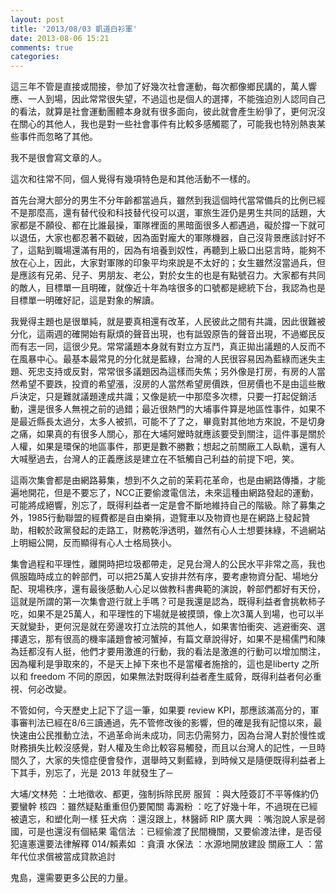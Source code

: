 ```yaml
---
layout: post
title: '2013/08/03 凱道白衫軍'
date: 2013-08-06 15:21
comments: true
categories: 
---
```

這三年不管是直接或間接，參加了好幾次社會運動，每次都像鄉民講的，萬人響應、一人到場，因此常常很失望，不過這也是個人的選擇，不能強迫別人認同自己的看法，就算是社會運動團體本身就有很多面向，彼此就會產生紛爭了，更何況沒在關心的其他人，我也是對一些社會事件有比較多感觸罷了，可能我也特別熱衷某些事件而忽略了其他。

我不是很會寫文章的人。

這次和往常不同，個人覺得有幾項特色是和其他活動不一樣的。


<!--more-->
首先台灣大部分的男生不分年齡都當過兵，雖然到我這個時代當常備兵的比例已經不是那麼高，還有替代役和科技替代役可以選，軍旅生涯仍是男生共同的話題，大家都是不願役、都在比誰最操，軍隊裡面的黑暗面很多人都遇過，礙於撐一下就可以退伍，大家也都忍著不戳破，因為面對龐大的軍隊機器，自己沒背景應該討好不了，這點到職場還滿有用的，因為有培養到奴性，再聽到上級口出惡言時，能夠不放在心上，因此，大家對軍隊的印象平均來說是不太好的；女生雖然沒當過兵，但是應該有兄弟、兒子、男朋友、老公，對於女生的也是有點號召力。大家都有共同的敵人，目標單一且明確，就像近十年為啥很多的口號都是總統下台，我認為也是目標單一明確好記，這是對象的解讀。


我覺得主題也是很單純，就是要真相還有改革，人民彼此之間有共識，因此很難被分化，這兩週的確開始有厭煩的聲音出現，也有詆毀原告的聲音出現，不過鄉民反而有志一同，這很少見。常常議題本身就有對立方互鬥，真正拋出議題的人反而不在風暴中心。最基本最常見的分化就是藍綠，台灣的人民很容易因為藍綠而迷失主題、死忠支持或反對，常常很多議題因為這樣而失焦；另外像是打房，有房的人當然希望不要跌，投資的希望漲，沒房的人當然希望房價跌，但房價也不是由這些散戶決定，只是難就議題達成共識；又像是統一中那麼多次標，只要一打起促銷活動，還是很多人無視之前的過錯；最近很熱門的大埔事件算是地區性事件，如果不是最近縣長太過分，太多人被抓，可能不了了之，畢竟對其他地方來說，不是切身之痛，如果真的有很多人關心，那在大埔阿嬤時就應該要受到關注，這件事是關於人權，如果是環保的地區事件，那更是數不勝數；想起之前關廠工人臥軌，還有人大喊壓過去，台灣人的正義應該是建立在不牴觸自己利益的前提下吧，笑。


這兩次集會都是由網路募集，想到不久之前的茉莉花革命，也是由網路傳播，才能遍地開花，但是不要忘了，NCC正要偷渡電信法，未來這種由網路發起的運動，可能將成絕響，別忘了，既得利益者一定是會不斷地維持自己的階級。除了募集之外，1985行動聯盟的經費都是自由樂捐，遊覽車以及物資也是在網路上發起贊助，相較於政黨發起的走路工，財務乾淨透明，雖然有心人士想要抹綠，不過網站上明細公開，反而顯得有心人士格局狹小。


集會過程和平理性，離開時把垃圾都帶走，足見台灣人的公民水平非常之高，我也佩服臨時成立的幹部們，可以把25萬人安排井然有序，要考慮物資分配、場地分配、現場秩序，還有最後感動人心足以做教科書典範的演說，幹部們都好有天份，這就是所謂的第一次集會遊行就上手嗎？可是我還是認為，既得利益者會挑軟柿子吃，如果不是25萬人，和平理性的下場就是被摸頭，像上次3萬人到場，也可以半天就變卦，更何況是就在旁邊攻打立法院的其他人，如果害怕衝突、逃避衝突、選擇遺忘，那有很高的機率議題會被河蟹掉，有篇文章說得好，如果不是楊儒門和陳為廷都沒有人挺，他們才要用激進的行動，我的看法是激進的行動可以增加關注，因為權利是爭取來的，不是天上掉下來也不是當權者施捨的，這也是liberty 之所以和 freedom 不同的原因，如果無法對既得利益者產生威脅，既得利益者何必重視、何必改變。


不管如何，今天歷史上記下了這一筆，如果要 review KPI，那應該滿高分的，軍事審判法已經在8/6三讀通過，先不管修改後的影響，但的確是我有記憶以來，最快速由公民推動立法，不過革命尚未成功，同志仍需努力，因為台灣人對於慢性或財務損失比較沒感覺，對人權及生命比較容易觸發，而且以台灣人的記性，一旦時間久了，大家的失憶症便會發作，選舉時又剩藍綠，到時候又是隨便既得利益者上下其手，別忘了，光是 2013 年就發生了─

大埔/文林苑   ：土地徵收、都更，強制拆除民房
服貿          ：與大陸簽訂不平等條約仍要蠻幹
核四          ：雖然疑點重重但仍要闖關
毒澱粉        ：吃了好幾十年，不過現在已經被遺忘，和塑化劑一樣
狂犬病        ：還沒跟上，林醫師 RIP
廣大興        ：嘴泡說人家是弱國，可是也還沒有個結果
電信法        ：已經偷渡了民間機關，又要偷渡法律，是否侵犯違憲還要法律解釋
014/賴素如    ：貪瀆
水保法        ：水源地開放建設
關廠工人      ：當年代位求償被當成貸款追討


鬼島，還需要更多公民的力量。
